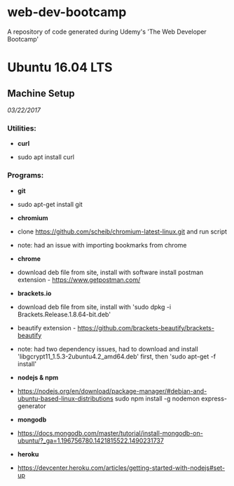 # web-dev-bootcamp
A repository of code generated during Udemy's 'The Web Developer Bootcamp'

# Ubuntu 16.04 LTS
## Machine Setup 
*03/22/2017*

### Utilities:

* **curl**

 * sudo apt install curl

### Programs:

* **git**

 * sudo apt-get install git

* **chromium**

 * clone https://github.com/scheib/chromium-latest-linux.git and run script

 * note: had an issue with importing bookmarks from chrome

* **chrome**

 * download deb file from site, install with software install
    postman extension - https://www.getpostman.com/

* **brackets.io**

 * download deb file from site, install with 'sudo dpkg -i Brackets.Release.1.8.64-bit.deb'

 * beautify extension - https://github.com/brackets-beautify/brackets-beautify
 * note: had two dependency issues, had to download and install 'libgcrypt11_1.5.3-2ubuntu4.2_amd64.deb' first, then 'sudo apt-get -f install'

* **nodejs & npm**

 * https://nodejs.org/en/download/package-manager/#debian-and-ubuntu-based-linux-distributions
    sudo npm install -g nodemon express-generator

* **mongodb**

 * https://docs.mongodb.com/master/tutorial/install-mongodb-on-ubuntu/?_ga=1.196756780.1421815522.1490231737

* **heroku**

 * https://devcenter.heroku.com/articles/getting-started-with-nodejs#set-up


